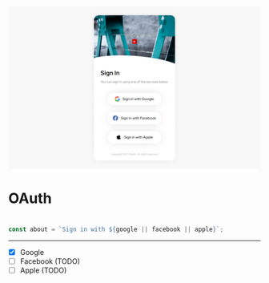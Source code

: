 <p align="center">
  <img src="https://raw.githubusercontent.com/furcan/OAuth/main/public/content/images/cover.png" width="1400" height="auto" alt="Notiflix">
</p>

# OAuth

```js

const about = `Sign in with ${google || facebook || apple}`;

```

---

- [x] Google
- [ ] Facebook (TODO)
- [ ] Apple (TODO)
